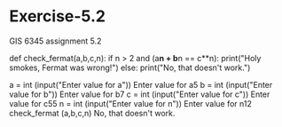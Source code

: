 # Exercise-5.2
GIS 6345 assignment 5.2

def check_fermat(a,b,c,n):
	if n > 2 and (a**n + b**n == c**n):
		print("Holy smokes, Fermat was wrong!")
	else:
		print("No, that doesn't work.")

		
a = int (input("Enter value for a"))
Enter value for a5
b = int (input("Enter value for b"))
Enter value for b7
c = int (input("Enter value for c"))
Enter value for c55
n = int (input("Enter value for n"))
Enter value for n12
check_fermat (a,b,c,n)
No, that doesn't work.
